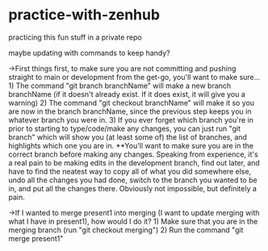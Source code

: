 # practice-with-zenhub
practicing this fun stuff in a private repo

maybe updating with commands to keep handy?

->First things first, to make sure you are not committing and pushing straight to main or development from the get-go, you'll want to make sure...
    1) The command "git branch branchName" will make a new branch branchName (if it doesn't already exist. If it does exist, it will give you a warning)
    2) The command "git checkout branchName" will make it so you are now in the branch branchName, since the previous step keeps you in whatever branch you were in.
    3) If you ever forget which branch you're in prior to starting to type/code/make any changes, you can just run "git branch" which will show you (at least some of) the list of branches, and highlights which one you are in.
    **You'll want to make sure you are in the correct branch before making any changes. Speaking from experience, it's a real pain to be making edits in the development branch, find out later, and have to find the neatest way to copy all of what you did somewhere else, undo all the changes you had done, switch to the branch you wanted to be in, and put all the changes there. Obviously not impossible, but definitely a pain.

->If I wanted to merge present1 into merging (I want to update merging with what I have in present1), how would I do it?
    1) Make sure that you are in the merging branch (run "git checkout merging")
    2) Run the command "git merge present1"

